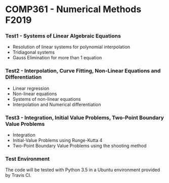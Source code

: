 # COMP361 - Numerical Methods F2019


### Test1 - Systems of Linear Algebraic Equations

* Resolution of linear systems for polynomial interpolation
* Tridiagonal systems
* Gauss Elimination for more than 1 equation

### Test2 - Interpolation, Curve Fitting, Non-Linear Equations and Differentiation

* Linear regression
* Non-linear equations
* Systems of non-linear equations
* Interpolation and Numerical differentiation

### Test3 - Integration, Initial Value Problems, Two-Point Boundary Value Problems

* Integration
* Initial-Value Problems using Runge-Kutta 4
* Two-Point Boundary Value Problems using the shooting method

### Test Environment
The code will be tested with Python 3.5 in a Ubuntu environment 
provided by Travis CI.
